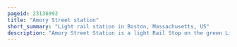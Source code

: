 ```yaml
---
pageid: 23136992
title: "Amory Street station"
short_summary: "Light rail station in Boston, Massachusetts, US"
description: "Amory Street Station is a light Rail Stop on the green Line B Branch of the Massachusetts Bay Transportation Authority situated in the Median of Commonwealth Avenue in the west Part of the Campus of Boston University. The accessible Station has two Side Platforms that serve the two Tracks of the Line with Access at amory Street and st John's. Paul Street."
---
```

